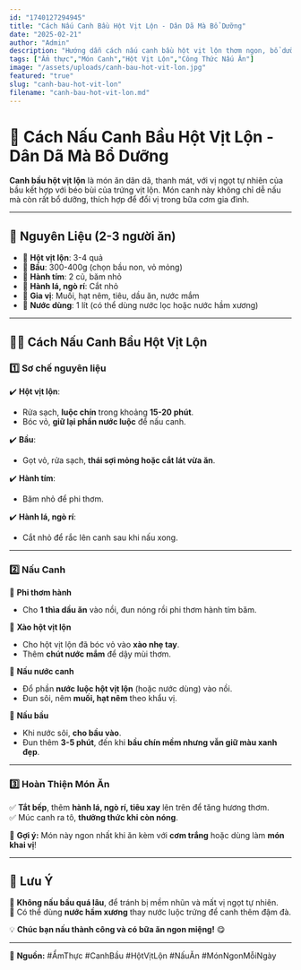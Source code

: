 ```yaml
---
id: "1740127294945"
title: "Cách Nấu Canh Bầu Hột Vịt Lộn - Dân Dã Mà Bổ Dưỡng"
date: "2025-02-21"
author: "Admin"
description: "Hướng dẫn cách nấu canh bầu hột vịt lộn thơm ngon, bổ dưỡng với công thức đơn giản."
tags: ["Ẩm thực","Món Canh","Hột Vịt Lộn","Công Thức Nấu Ăn"]
image: "/assets/uploads/canh-bau-hot-vit-lon.jpg"
featured: "true"
slug: "canh-bau-hot-vit-lon"
filename: "canh-bau-hot-vit-lon.md"
---
```

# 🥣 Cách Nấu Canh Bầu Hột Vịt Lộn - Dân Dã Mà Bổ Dưỡng  

**Canh bầu hột vịt lộn** là món ăn dân dã, thanh mát, với vị ngọt tự nhiên của bầu kết hợp với béo bùi của trứng vịt lộn. Món canh này không chỉ dễ nấu mà còn rất bổ dưỡng, thích hợp để đổi vị trong bữa cơm gia đình.  

---

## 🛒 **Nguyên Liệu** (2-3 người ăn)  
- 🥚 **Hột vịt lộn**: 3-4 quả  
- 🥒 **Bầu**: 300-400g (chọn bầu non, vỏ mỏng)  
- 🧅 **Hành tím**: 2 củ, băm nhỏ  
- 🌿 **Hành lá, ngò rí**: Cắt nhỏ  
- 🧂 **Gia vị**: Muối, hạt nêm, tiêu, dầu ăn, nước mắm  
- 🥣 **Nước dùng**: 1 lít (có thể dùng nước lọc hoặc nước hầm xương)  

---

## 👩‍🍳 **Cách Nấu Canh Bầu Hột Vịt Lộn**  

### 1️⃣ **Sơ chế nguyên liệu**  
✔️ **Hột vịt lộn**:  
- Rửa sạch, **luộc chín** trong khoảng **15-20 phút**.  
- Bóc vỏ, **giữ lại phần nước luộc** để nấu canh.  

✔️ **Bầu**:  
- Gọt vỏ, rửa sạch, **thái sợi mỏng hoặc cắt lát vừa ăn**.  

✔️ **Hành tím**:  
- Băm nhỏ để phi thơm.  

✔️ **Hành lá, ngò rí**:  
- Cắt nhỏ để rắc lên canh sau khi nấu xong.  

---

### 2️⃣ **Nấu Canh**  

🥄 **Phi thơm hành**  
- Cho **1 thìa dầu ăn** vào nồi, đun nóng rồi phi thơm hành tím băm.  

🥄 **Xào hột vịt lộn**  
- Cho hột vịt lộn đã bóc vỏ vào **xào nhẹ tay**.  
- Thêm **chút nước mắm** để dậy mùi thơm.  

🥄 **Nấu nước canh**  
- Đổ phần **nước luộc hột vịt lộn** (hoặc nước dùng) vào nồi.  
- Đun sôi, nêm **muối, hạt nêm** theo khẩu vị.  

🥄 **Nấu bầu**  
- Khi nước sôi, **cho bầu vào**.  
- Đun thêm **3-5 phút**, đến khi **bầu chín mềm nhưng vẫn giữ màu xanh đẹp**.  

---

### 3️⃣ **Hoàn Thiện Món Ăn**  

✅ **Tắt bếp**, thêm **hành lá, ngò rí, tiêu xay** lên trên để tăng hương thơm.  
✅ Múc canh ra tô, **thưởng thức khi còn nóng**.  

🍚 **Gợi ý:** Món này ngon nhất khi ăn kèm với **cơm trắng** hoặc dùng làm **món khai vị**!  

---

## 📌 **Lưu Ý**  
🔹 **Không nấu bầu quá lâu**, để tránh bị mềm nhũn và mất vị ngọt tự nhiên.  
🔹 Có thể dùng **nước hầm xương** thay nước luộc trứng để canh thêm đậm đà.  

💡 **Chúc bạn nấu thành công và có bữa ăn ngon miệng!** 😋  

---

📌 **Nguồn:** #ẨmThực #CanhBầu #HộtVịtLộn #NấuĂn #MónNgonMỗiNgày